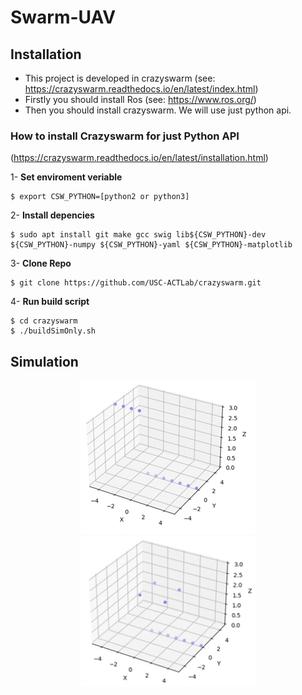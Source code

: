 # Swarm-UAV 

## Installation
- This project is developed in crazyswarm (see: https://crazyswarm.readthedocs.io/en/latest/index.html)
- Firstly you should install Ros (see: https://www.ros.org/)
- Then you should install crazyswarm. We will use just python api.

### How to install Crazyswarm for just Python API 
(https://crazyswarm.readthedocs.io/en/latest/installation.html)

1- __Set enviroment veriable__
```
$ export CSW_PYTHON=[python2 or python3]
```
2- __Install depencies__
```
$ sudo apt install git make gcc swig lib${CSW_PYTHON}-dev ${CSW_PYTHON}-numpy ${CSW_PYTHON}-yaml ${CSW_PYTHON}-matplotlib
```
3- __Clone Repo__
```
$ git clone https://github.com/USC-ACTLab/crazyswarm.git
```
4- __Run build script__
```
$ cd crazyswarm
$ ./buildSimOnly.sh
```



## Simulation
<center>
  <img src="media/square-formation.gif" width="280"> 
  <img src="media/take-off-square.gif" width="280">
</center>
